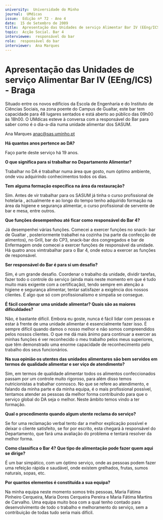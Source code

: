 ```yaml
---
university:  Universidade do Minho
journal:  UMdicas
issue:  Edição nº 72 - Ano 4
date:  15 de Setembro de 2009
title:  Apresentação das Unidades de serviço Alimentar Bar IV (EEng/ICS) Braga
topic:  Acção Social. Bar 4
interviewee:  responsável do bar
role:  responsável do bar
interviewer:  Ana Marques
--- 
```


# Apresentação das Unidades de serviço Alimentar Bar IV (EEng/ICS) - Braga 

Situado entre os novos edifícios da Escola de Engenharia e do Instituto de Ciências Sociais, na zona poente do Campus de Gualtar, este bar tem capacidade para 48 lugares sentados e está aberto ao público das 09h00 às 18h00. O UMdicas esteve à conversa com a responsável do Bar para saber como é o dia-a-dia numa unidade alimentar dos SASUM.
 

Ana Marques anac@sas.uminho.pt


**Há quantos anos pertence ao DA?**

Faço parte deste serviço há 19 anos.


**O que significa para si trabalhar no Departamento Alimentar?**

Trabalhar no DA é trabalhar numa área que gosto, num óptimo ambiente, onde vou adquirindo conhecimentos todos os dias.
 

**Tem alguma formação específica na área da restauração?**

Sim. Antes de vir trabalhar para os SASUM já tinha o curso profissional de hotelaria , actualmente e ao longo do tempo tenho adquirido formação na área da higiene e segurança alimentar, o curso profissional de servente de bar e mesa, entre outros.
 

**Que funções desempenhou até ficar como responsável do Bar 4?**

Já desempenhei várias funções.
Comecei a exercer funções no snack- bar de Gualtar , posteriormente trabalhei na cozinha (na parte da confecção de alimentos), no Grill, bar do CP3, snack-bar dos congregados e bar de Enfermagem onde comecei a exercer funções de responsável da unidade. Há quatro anos vimtrabalhar para o Bar 4, onde estou a exercer as funções de responsável.
 

**Ser responsável do Bar é para si um desafio?**

Sim, é um grande desafio.
Coordenar o trabalho da unidade, dividir tarefas, fazer todo o controle do serviço (ainda mais neste momento em que é tudo muito mais exigente com a certificação), tendo sempre em atenção a higiene e segurança alimentar, tentar satisfazer a exigência dos nossos clientes. É algo que só com profissionalismo e simpatia se consegue.
 

**É fácil coordenar uma unidade alimentar? Quais são as maiores dificuldades?**

Não, é bastante difícil. Embora eu goste, nunca é fácil lidar com pessoas e estar à frente de uma unidade alimentar é essencialmente fazer isso. É sempre difícil quando damos o nosso melhor e não somos compreendidos pelos nossos clientes.
O que me dá mais ânimo para continuar a exercer as minhas funções é ver reconhecido o meu trabalho pelos meus superiores, que têm demonstrado uma enorme capacidade de reconhecimento pelo trabalho dos seus funcionários.
 

**Na sua opinião os utentes das unidades alimentares são bem servidos em termos de qualidade alimentar e ser viço de atendimento?**

Sim, em termos de qualidade alimentar todos os alimentos confeccionados passam por um controle muito rigoroso, para além disso temos nutricionistas a trabalhar connosco. No que se refere ao atendimento, e falando da minha parte e da minha equipa, é o mais profissional possível, tentamos atender as pessoas da melhor forma contribuindo para que o serviço global do DA seja o melhor. Neste âmbito temos vindo a ter formação.
 

**Qual o procedimento quando algum utente reclama do serviço?**

Se for uma reclamação verbal tento dar a melhor explicação possível e deixar o cliente satisfeito, se for por escrito, esta chegará à responsável do Departamento, que fará uma avaliação do problema e tentará resolver da melhor forma.
 

**Como classifica o Bar 4? Que tipo de alimentação pode fazer quem aqui se dirige?**

É um bar simpático, com um óptimo serviço, onde as pessoas podem fazer uma refeição rápida e saudável, onde existem grelhados, frutas, sumos naturais, sopas, etc.
 

**Por quantos elementos é constituída a sua equipa?**

Na minha equipa neste momento somos três pessoas, Maria Fátima Pinheiro Cerqueira, Maria Dores Cerqueira Pereira e Maria Fátima Martins de Carvalho. Uma equipa muito boa com a qual tenho contado para desenvolvimento de todo o trabalho e melhoramento do serviço, sem a contribuição de todas tudo seria mais difícil.

